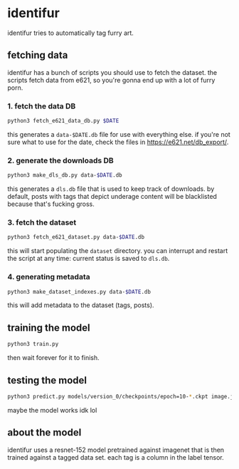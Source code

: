 # identifur

identifur tries to automatically tag furry art.

## fetching data

identifur has a bunch of scripts you should use to fetch the dataset. the scripts fetch data from e621, so you're gonna end up with a lot of furry porn.

### 1. fetch the data DB

```sh
python3 fetch_e621_data_db.py $DATE
```

this generates a `data-$DATE.db` file for use with everything else. if you're not sure what to use for the date, check the files in https://e621.net/db_export/.

### 2. generate the downloads DB

```sh
python3 make_dls_db.py data-$DATE.db
```

this generates a `dls.db` file that is used to keep track of downloads. by default, posts with tags that depict underage content will be blacklisted because that's fucking gross.

### 3. fetch the dataset

```sh
python3 fetch_e621_dataset.py data-$DATE.db
```

this will start populating the `dataset` directory. you can interrupt and restart the script at any time: current status is saved to `dls.db`.

### 4. generating metadata

```sh
python3 make_dataset_indexes.py data-$DATE.db
```

this will add metadata to the dataset (tags, posts).

## training the model

```sh
python3 train.py
```

then wait forever for it to finish.

## testing the model

```sh
python3 predict.py models/version_0/checkpoints/epoch=10-*.ckpt image.jpg
```

maybe the model works idk lol

## about the model

identifur uses a resnet-152 model pretrained against imagenet that is then trained against a tagged data set. each tag is a column in the label tensor.

